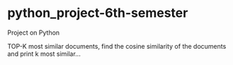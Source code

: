 # python_project-6th-semester
Project on Python

TOP-K most similar documents, find the cosine similarity of the documents and print k most similar...
